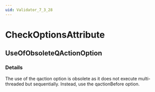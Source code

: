 ```yaml
---
uid: Validator_7_3_28
---
```


# CheckOptionsAttribute

## UseOfObsoleteQActionOption

<!-- Description, Properties, ... sections are auto-generated. -->
<!-- REPLACE ME AUTO-GENERATION -->

### Details

The use of the qaction option is obsolete as it does not execute multi-threaded but sequentially. Instead, use the qactionBefore option.

<!-- Uncomment to add example code -->
<!--### Example code-->
